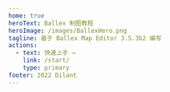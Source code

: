 ```yaml
---
home: true
heroText: Ballex 制图教程
heroImage: /images/BallexHero.png
tagline: 基于 Ballex Map Editor 3.5.3b2 编写
actions:
  - text: 快速上手 →
    link: /start/
    type: primary
footer: 2022 Dilant
---
```


